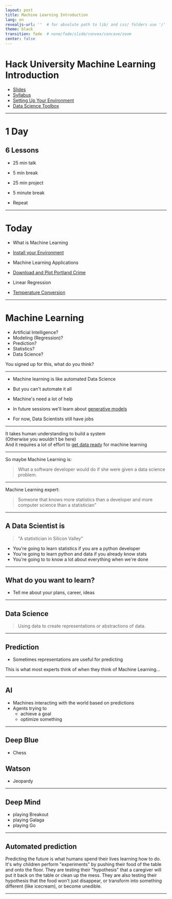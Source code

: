 ```yaml
---
layout: post
title: Machine Learning Introduction
lang: en
revealjs-url: ''  # for absolute path to lib/ and css/ folders use '/'
theme: black
transition: fade  # none/fade/slide/convex/concave/zoom
center: false
---
```


# Hack University Machine Learning Introduction

- [Slides](http://totalgood.github.io/talks/2016-02-11-Hack-University-Machine-Learning-01-Introduction.html)
- [Syllabus](https://docs.google.com/spreadsheets/d/19HvN07XSNjlWF3TwLnyCUsCwXGBGwu15TemvVSIDwiI/edit?usp=sharing)
- [Setting Up Your Environment](https://github.com/hackoregon/hack-university-machine-learning/blob/master/docs/install.md#install)
- [Data Science Toolbox](http://datasciencetoolbox.org/)

---

# 1 Day

## 6 Lessons

- 25 min talk
- 5 min break
- 25 min project
- 5 minute break

- Repeat 

---

# Today

- What is Machine Learning
- [Install your Environment](https://github.com/hackoregon/hack-university-machine-learning/blob/master/huml/install.md)

- Machine Learning Applications
- [Download and Plot Portland Crime](https://github.com/hackoregon/hack-university-machine-learning/blob/master/huml/day1/portland-crime.ipynb)

- Linear Regression
- [Temperature Conversion](https://github.com/hackoregon/hack-university-machine-learning/blob/master/huml/day1/temperature.ipynb)

---

# Machine Learning

- Artificial Intelligence?
- Modeling (Regression)?
- Prediction?
- Statistics?
- Data Science?

You signed up for this, what do you think?

---

- Machine learning is like automated Data Science  
- But you can't automate it all  
- Machine's need a lot of help

- In future sessions we'll learn about [generative models](0X-NLP-generative-models.md)  
- For now, Data Scientists still have jobs

---

It takes human understanding to build a system  
(Otherwise you wouldn't be here)  
And it requires a lot of effort to [get data ready](http://www.kdnuggets.com/2015/05/data-science-inconvenient-truth.html) for machine learning  

---

So maybe Machine Learning is:

> What a software developer would do if she were given a data science problem.

---

Machine Learning expert:

> Someone that knows more statistics than a developer and more computer science than a statistician"

---

## A Data Scientist is

> "A statistician in Silicon Valley"

- You're going to learn statistics if you are a python developer
- You're going to learn python and data if you already know stats
- You're going to to know a lot about everything when we're done

---

## What do you want to learn?

- Tell me about your plans, career, ideas

---

## Data Science

> Using data to create representations or abstractions of data.

---

## Prediction

- Sometimes representations are useful for predicting

This is what most experts think of when they think of Machine Learning...

---

## AI

- Machines interacting with the world based on predictions
- Agents trying to 
  - achieve a goal
  - optimize something

---

## Deep Blue

- Chess

## Watson

- Jeopardy

---

## Deep Mind 

- playing Breakout
- playing Galaga
- playing Go

---

## Automated prediction

Predicting the future is what humans spend their lives learning how to do. It's why children perform "experiments" by pushing their food of the table and onto the floor. They are testing their "hypothesis" that a caregiver will put it back on the table or clean up the mess. They are also testing their hypothesis that the food won't just disappear, or transform into something different (like icecream), or become unedible.

---